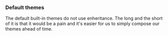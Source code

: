 ### Default themes

The default built-in themes do not use enheritance. The long and the short of it is that it would be a pain and it's easier for us to simply compose our themes ahead of time.